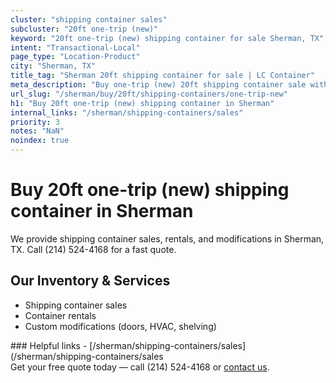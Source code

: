 ```yaml
---
cluster: "shipping container sales"
subcluster: "20ft one-trip (new)"
keyword: "20ft one-trip (new) shipping container for sale Sherman, TX"
intent: "Transactional-Local"
page_type: "Location-Product"
city: "Sherman, TX"
title_tag: "Sherman 20ft shipping container for sale | LC Container"
meta_description: "Buy one-trip (new) 20ft shipping container sale with local delivery in Sherman, TX. LC Container — local Since 2003. Request a fast quote today."
url_slug: "/sherman/buy/20ft/shipping-containers/one-trip-new"
h1: "Buy 20ft one-trip (new) shipping container in Sherman"
internal_links: "/sherman/shipping-containers/sales"
priority: 3
notes: "NaN"
noindex: true
---
```


# Buy 20ft one-trip (new) shipping container in Sherman

We provide shipping container sales, rentals, and modifications in Sherman, TX. Call (214) 524-4168 for a fast quote.

## Our Inventory & Services
- Shipping container sales
- Container rentals
- Custom modifications (doors, HVAC, shelving)

<div data-section="internal-links">
### Helpful links
- [/sherman/shipping-containers/sales](/sherman/shipping-containers/sales
</div>

<div data-section="cta">
Get your free quote today — call (214) 524-4168 or <a href="/contact">contact us</a>.
</div>

<script type="application/ld+json">{"@context":"https://schema.org","@type":"FAQPage","mainEntity":[{"@type":"Question","name":"How much does delivery cost in Sherman, TX?","acceptedAnswer":{"@type":"Answer","text":"Delivery costs vary by distance and container size. Most deliveries in Sherman, TX range from $150-$300. Call (214) 524-4168 for an exact quote based on your specific location."}},{"@type":"Question","name":"Do you offer financing or payment plans?","acceptedAnswer":{"@type":"Answer","text":"We accept major credit cards, checks, and can discuss commercial terms for bulk purchases. Call (214) 524-4168 to discuss options."}},{"@type":"Question","name":"Can you customize containers in Sherman, TX?","acceptedAnswer":{"@type":"Answer","text":"Yes — we perform modifications like doors, HVAC, insulation, and shelving. Request a custom quote at (214) 524-4168 or via our contact form."}}]}</script>
